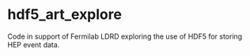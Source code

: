# hdf5_art_explore
Code in support of Fermilab LDRD exploring the use of HDF5 for storing HEP event data.
